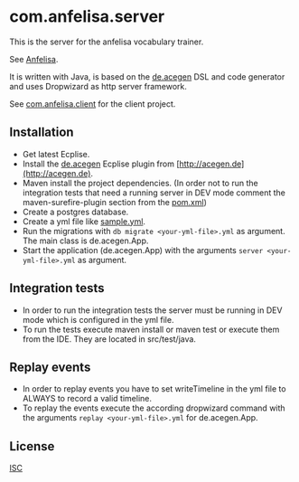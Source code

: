 # com.anfelisa.server

This is the server for the anfelisa vocabulary trainer.

See [Anfelisa](https://anfelisa.de/#).

It is written with Java, is based on the [de.acegen](https://github.com/annettedorothea/de.acegen) 
DSL and code generator and uses Dropwizard as http server framework.

See [com.anfelisa.client](https://github.com/annettedorothea/com.anfelisa.client) for the client project.

## Installation

- Get latest Ecplise.
- Install the [de.acegen](https://github.com/annettedorothea/de.acegen) Ecplise plugin from [http://acegen.de](http://acegen.de).
- Maven install the project dependencies. (In order not to run the integration tests that need a running server in DEV mode comment the maven-surefire-plugin section from the [pom.xml](pom.xml))
- Create a postgres database.
- Create a yml file like [sample.yml](sample.yml).
- Run the migrations with `db migrate <your-yml-file>.yml` as argument. The main class is de.acegen.App.
- Start the application (de.acegen.App) with the arguments `server <your-yml-file>.yml` as argument.

## Integration tests

- In order to run the integration tests the server must be running in DEV mode which is configured in the yml file.
- To run the tests execute maven install or maven test or execute them from the IDE. They are located in src/test/java.

## Replay events

- In order to replay events you have to set writeTimeline in the yml file to ALWAYS to record a valid timeline.
- To replay the events execute the according dropwizard command with the arguments `replay <your-yml-file>.yml` for de.acegen.App. 

## License
[ISC](License.txt)
